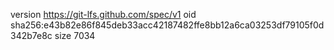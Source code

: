 version https://git-lfs.github.com/spec/v1
oid sha256:e43b82e86f845deb33acc42187482ffe8bb12a6ca03253df79105f0d342b7e8c
size 7034

